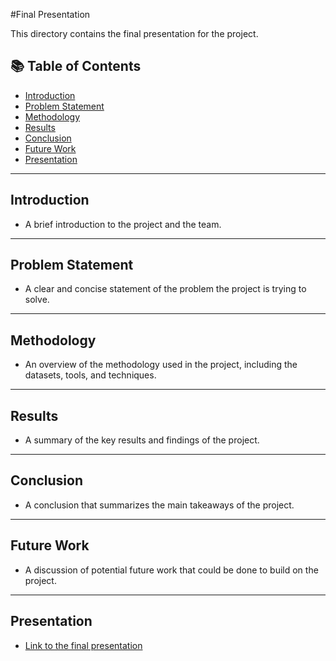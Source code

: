 #Final Presentation

This directory contains the final presentation for the project.

## 📚 Table of Contents

*   [Introduction](#introduction)
*   [Problem Statement](#problem-statement)
*   [Methodology](#methodology)
*   [Results](#results)
*   [Conclusion](#conclusion)
*   [Future Work](#future-work)
*   [Presentation](#presentation)

---

## Introduction

*   A brief introduction to the project and the team.

---

## Problem Statement

*   A clear and concise statement of the problem the project is trying to solve.

---

## Methodology

*   An overview of the methodology used in the project, including the datasets, tools, and techniques.

---

## Results

*   A summary of the key results and findings of the project.

---

## Conclusion

*   A conclusion that summarizes the main takeaways of the project.

---

## Future Work

*   A discussion of potential future work that could be done to build on the project.

---

## Presentation

*   [Link to the final presentation](https://docs.google.com/presentation/d/1GPk4_QpO7Gsd5OA8nlwXOB8Aq1wA7i_g/edit?slide=id.p1#slide=id.p1)
